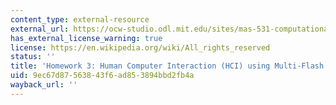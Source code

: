 ```yaml
---
content_type: external-resource
external_url: https://ocw-studio.odl.mit.edu/sites/mas-531-computational-camera-and-photography-fall-2009/type/page/edit/41d0b379-f7c4-4738-d6ab-994fa02224ed/#HW3
has_external_license_warning: true
license: https://en.wikipedia.org/wiki/All_rights_reserved
status: ''
title: 'Homework 3: Human Computer Interaction (HCI) using Multi-Flash Camera'
uid: 9ec67d87-5638-43f6-ad85-3894bbd2fb4a
wayback_url: ''
---
```

